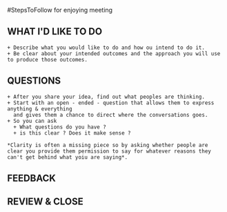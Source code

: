 #StepsToFollow for enjoying meeting


## WHAT I'D LIKE TO DO 

    + Describe what you would like to do and how ou intend to do it. 
    + Be clear about your intended outcomes and the approach you will use to produce those outcomes. 

## QUESTIONS

    + After you share your idea, find out what peoples are thinking. 
    + Start with an open - ended - question that allows them to express anything & everything 
      and gives them a chance to direct where the conversations goes. 
    + So you can ask 
      + What questions do you have ? 
      + is this clear ? Does it make sense ? 
    
    *Clarity is often a missing piece so by asking whether people are clear you provide them permission to say for whatever reasons they can't get behind what yoiu are saying*.   

## FEEDBACK

## REVIEW & CLOSE

##

##

